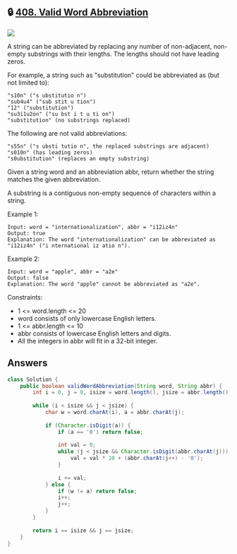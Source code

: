 ## 🔒 [408. Valid Word Abbreviation](https://leetcode.com/problems/valid-word-abbreviation/)

![](https://github.com/weltond/DataStructure/blob/master/easy.PNG)

A string can be abbreviated by replacing any number of non-adjacent, non-empty substrings with their lengths. The lengths should not have leading zeros.

For example, a string such as "substitution" could be abbreviated as (but not limited to):

```
"s10n" ("s ubstitutio n")
"sub4u4" ("sub stit u tion")
"12" ("substitution")
"su3i1u2on" ("su bst i t u ti on")
"substitution" (no substrings replaced)
```

The following are not valid abbreviations:

```
"s55n" ("s ubsti tutio n", the replaced substrings are adjacent)
"s010n" (has leading zeros)
"s0ubstitution" (replaces an empty substring)
```

Given a string word and an abbreviation abbr, return whether the string matches the given abbreviation.

A substring is a contiguous non-empty sequence of characters within a string.

 

Example 1:

```
Input: word = "internationalization", abbr = "i12iz4n"
Output: true
Explanation: The word "internationalization" can be abbreviated as "i12iz4n" ("i nternational iz atio n").
```

Example 2:

```
Input: word = "apple", abbr = "a2e"
Output: false
Explanation: The word "apple" cannot be abbreviated as "a2e".
``` 

Constraints:

- 1 <= word.length <= 20
- word consists of only lowercase English letters.
- 1 <= abbr.length <= 10
- abbr consists of lowercase English letters and digits.
- All the integers in abbr will fit in a 32-bit integer.

## Answers

```java
class Solution {
    public boolean validWordAbbreviation(String word, String abbr) {
        int i = 0, j = 0, isize = word.length(), jsize = abbr.length();
        
        while (i < isize && j < jsize) {
            char w = word.charAt(i), a = abbr.charAt(j);
            
            if (Character.isDigit(a)) {
                if (a == '0') return false;
                
                int val = 0;
                while (j < jsize && Character.isDigit(abbr.charAt(j))) {
                    val = val * 10 + (abbr.charAt(j++) - '0');
                }
                
                i += val;
            } else {
                if (w != a) return false;
                i++;
                j++;
            }
        }
        
        return i == isize && j == jsize;
    }
}
```
